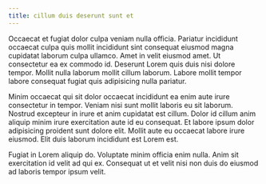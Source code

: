 ```yaml
---
title: cillum duis deserunt sunt et
---
```


Occaecat et fugiat dolor culpa veniam nulla officia. Pariatur incididunt occaecat culpa quis mollit incididunt sint consequat eiusmod magna cupidatat laborum culpa ullamco. Amet in velit eiusmod amet. Ut consectetur ea ex commodo id. Deserunt Lorem quis duis nisi dolore tempor. Mollit nulla laborum mollit cillum laborum. Labore mollit tempor labore consequat fugiat quis adipisicing nulla pariatur.

Minim occaecat qui sit dolor occaecat incididunt ea enim aute irure consectetur in tempor. Veniam nisi sunt mollit laboris eu sit laborum. Nostrud excepteur in irure et anim cupidatat est cillum. Dolor id cillum anim aliquip minim irure exercitation aute id eu consequat. Et labore ipsum dolor adipisicing proident sunt dolore elit. Mollit aute eu occaecat labore irure eiusmod. Elit duis laborum incididunt est Lorem est.

Fugiat in Lorem aliquip do. Voluptate minim officia enim nulla. Anim sit exercitation id velit ad qui ex. Consequat ut et velit nisi non duis do eiusmod ad laboris tempor ipsum velit.